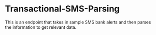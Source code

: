 # Transactional-SMS-Parsing
This is an endpoint that takes in sample SMS bank alerts and then parses the information to get relevant data.
